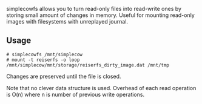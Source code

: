 simplecowfs allows you to turn read-only files into read-write ones by storing small amount of changes in memory.
Useful for mounting read-only images with filesystems with unreplayed journal.

Usage
---

    # simplecowfs /mnt/simplecow
    # mount -t reiserfs -o loop /mnt/simplecow/mnt/storage/reiserfs_dirty_image.dat /mnt/tmp
    
Changes are preserved until the file is closed.

Note that no clever data structure is used. Overhead of each read operation is O(n) where n is number of previous write operations.
